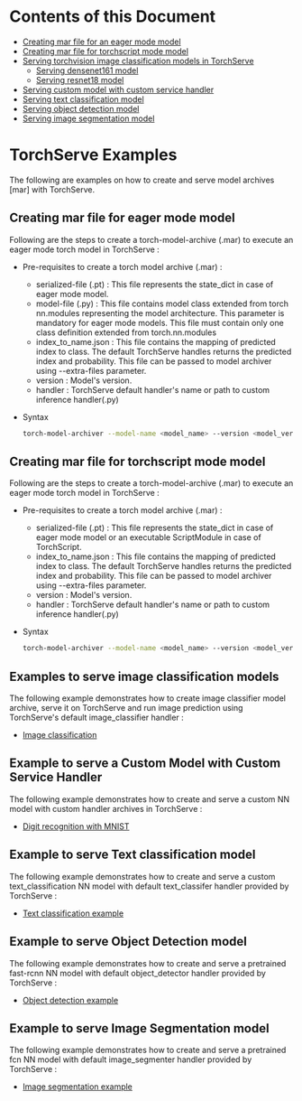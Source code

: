 # Contents of this Document
* [Creating mar file for an eager mode model](#creating-mar-file-for-eager-mode-model)
* [Creating mar file for torchscript mode model](#creating-mar-file-for-torchscript-mode-model)
* [Serving torchvision image classification models in TorchServe](#serving-torchvision-image-classification-models-in-torchserve)
  * [Serving densenet161 model](#serving-torchvision-image-classification-models)
  * [Serving resnet18 model](#example-to-serve-resnet18-image-classification-model)
* [Serving custom model with custom service handler](#example-to-serve-a-custom-model-with-custom-service-handler)
* [Serving text classification model](#example-to-serve-text-classification-model)
* [Serving object detection model](#example-to-serve-object-detection-model)
* [Serving image segmentation model](#example-to-serve-image-segmentation-model)

# TorchServe Examples

The following are examples on how to create and serve model archives [mar] with TorchServe.

## Creating mar file for eager mode model

Following are the steps to create a torch-model-archive (.mar) to execute an eager mode torch model in TorchServe :
    
* Pre-requisites to create a torch model archive (.mar) :
    * serialized-file (.pt) : This file represents the state_dict in case of eager mode model.
    * model-file (.py) : This file contains model class extended from torch nn.modules representing the model architecture. This parameter is mandatory for eager mode models. This file must contain only one class definition extended from torch.nn.modules
    * index_to_name.json : This file contains the mapping of predicted index to class. The default TorchServe handles returns the predicted index and probability. This file can be passed to model archiver using --extra-files parameter.
    * version : Model's version.
    * handler : TorchServe default handler's name or path to custom inference handler(.py)
* Syntax

    ```bash
    torch-model-archiver --model-name <model_name> --version <model_version_number> --model-file <path_to_model_architecture_file> --serialized-file <path_to_state_dict_file> --handler <path_to_custom_handler_or_default_handler_name> --extra-files <path_to_index_to_name_json_file>
    ```
  
## Creating mar file for torchscript mode model

Following are the steps to create a torch-model-archive (.mar) to execute an eager mode torch model in TorchServe :
    
* Pre-requisites to create a torch model archive (.mar) :
    * serialized-file (.pt) : This file represents the state_dict in case of eager mode model or an executable ScriptModule in case of TorchScript. 
    * index_to_name.json : This file contains the mapping of predicted index to class. The default TorchServe handles returns the predicted index and probability. This file can be passed to model archiver using --extra-files parameter.
    * version : Model's version.
    * handler : TorchServe default handler's name or path to custom inference handler(.py)
    
* Syntax

    ```bash
    torch-model-archiver --model-name <model_name> --version <model_version_number> --serialized-file <path_to_executable_script_module> --extra-files <path_to_index_to_name_json_file> --handler <path_to_custom_handler_or_default_handler_name>
    ```  
  
## Examples to serve image classification models
The following example demonstrates how to create image classifier model archive, serve it on TorchServe and run image prediction using TorchServe's default image_classifier handler :

* [Image classification](image_classifier)

## Example to serve a Custom Model with Custom Service Handler

The following example demonstrates how to create and serve a custom NN model with custom handler archives in TorchServe :

* [Digit recognition with MNIST](image_classifier/mnist)

## Example to serve Text classification model

The following example demonstrates how to create and serve a custom text_classification NN model with default text_classifer handler provided by TorchServe :

* [Text classification example](text_classification)

## Example to serve Object Detection model

The following example demonstrates how to create and serve a pretrained fast-rcnn NN model with default object_detector handler provided by TorchServe :

* [Object detection example](object_detector)

## Example to serve Image Segmentation model

The following example demonstrates how to create and serve a pretrained fcn NN model with default image_segmenter handler provided by TorchServe :

* [Image segmentation example](image_segmenter)
